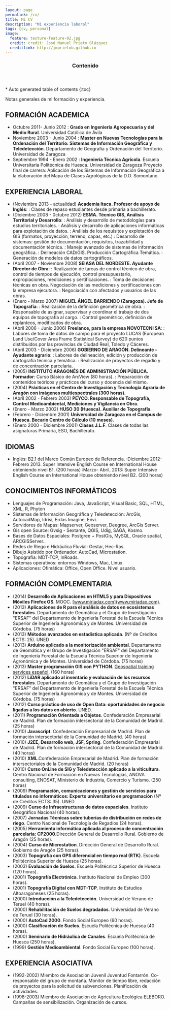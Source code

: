 ```yaml
---
layout: page
permalink: /cv/
title: Mi CV
description: "Mi experiencia laboral"
tags: [cv, personal]
image:
  feature: texture-feature-02.jpg
  credit: credit: José Manuel Prieto Blázquez
  creditlink: http://jmprietob.github.io
---
```


<section id="table-of-contents" class="toc">
  <header>
    <h3 >Contenido</h3>
  </header>
<div id="drawer" markdown="1">
*  Auto generated table of contents
{:toc}
</div>
</section><!-- /#table-of-contents -->

Notas generales de mi formación y experiencia.

## **FORMACIÓN ACADEMICA**

- Octubre 2011- Junio 2012
: **Grado en Ingeniería Agropecuaria y del Medio Rural**. Universidad Católica de Ávila
- Noviembre 2003 - Junio 2004
: **Master en Nuevas Tecnologías para la Ordenación del Territorio: Sistemas de Información Geográfica y Teledetección**. Departamento de Geografía y Ordenación del Territorio. Universidad de Zaragoza 
- Septiembre 1994 - Enero 2002
: **Ingeniería Técnica Agrícola**. Escuela Universitaria Politécnica de Huesca. Universidad de Zaragoza 
Proyecto final de carrera: Aplicación de los Sistemas de Información Geográfica a la elaboración del Mapa de Clases Agrológicas de la D.O. Somontano.

## **EXPERIENCIA LABORAL**

- (Noviembre 2013 - actualidad) **Academia Itaca. Profesor de apoyo de Inglés**:
: Clases de repaso estudiantes desde primaria a bachillerato.
- (Diciembre 2008 - 0ctubre 2012) **ESMA. Técnico GIS, Análisis Territorial y Desarrollo**:
: Análisis y desarrollo de metodologías para estudios territoriales.
: Análisis y desarrollo de aplicaciones informáticas para explotación de datos.
: Análisis de los requisitos y explotación de GIS (formatos, proyección, terreno, capas, etc.) 
: Desarrollo de sistemas: gestión de documentación, requisitos, trazabilidad y documentación técnica.
: Manejo avanzado de sistemas de información geográfica.
: Delineación CAD/GIS. Producción Cartográfica Temática.
: Generación de modelos de datos cartográficos.
- (Abril 2007 - Noviembre 2008) **SEIASA DEL NORDESTE. Ayudante Director de Obra**:
: Realización de tareas de control técnico de obra, control de tiempos de ejecución, control presupuestario, expropiaciones, mediciones y certificaciones.
: Toma de decisiones técnicas en obra. Negociación de las mediciones y certificaciones con la empresa ejecutora.
: Negociación con afectados y usuarios de las obras.
- (Enero - Marzo 2007) **MIGUEL ÁNGEL BARRIENDO (Zaragoza). Jefe de Topografía**:
: Realización de la definición geométrica de obra.
: Responsable de asignar, supervisar y coordinar el trabajo de dos equipos de topografía al cargo.
: Control geométrico, definición de replanteos, modificados de obra.
- (Abril 2006 - Junio 2006) **Freelance, para la empresa NOVOTECNI SA**:
: Labores de toma de datos de campo para el proyecto LUCAS (European Land Use/Cover Area Frame Statistical Survey) de 620 puntos distribuidos por las provincias de Ciudad Real, Toledo y Cáceres.
- (Abril 2003 - Diciembre 2006) **GOBIERNO DE ARAGÓN. Delineante - Ayudante agrario**:
: Labores de delineación, edición y producción de cartografía técnica y temática.
: Realización de proyectos de regadío y de concentración parcelaria.
- (2005) **INSTITUTO ARAGONÉS DE ADMINISTRACIÓN PÚBLICA. Formador**: Curso Básico de ArcView (80 horas).
: Preparación de contenidos teóricos y prácticos del curso y docencia del mismo.
- (2004) **Prácticas en el Centro de Investigación y Tecnología Agraria de Aragón con imágenes multiespectrales (300 horas)**.
- (Abril 2002 - Febrero 2003) **PEYCO. Responsable de Topografía, Control Medioambiental, Mediciones y Vigilancia en Obra**.
- (Enero - Marzo 2002) **HUSO 30 (Huesca). Auxiliar de Topografía**.
- (Febrero - Diciembre 2001) **Universidad de Zaragoza en el Campus de Huesca. Becario Centro de Cálculo (10 meses)**.
- (Enero 2000 - Diciembre 2001) **Clases J.L.F**. Clases de todas las asignaturas Primaria, ESO, Bachillerato.

## **IDIOMAS**

- Inglés: B2.1 del Marco Común Europeo de Referencia.
:Diciembre 2012-Febrero 2013. Super Intensive English Course en International House obteniendo nivel B1. (200 horas)
:Marzo- Abril, 2013: Super Intensive English Course en International House obteniendo nivel B2. (200 horas)

## **CONOCIMIENTOS INFORMÁTICOS**

- Lenguajes de Programación: Java, JavaScript, Visual Basic, SQL, HTML, XML, R, Phyton
- Sistemas de Información Geográfica y Teledetección: ArcGis, AutocadMap, Idrisi, Erdas Imagine, Envi.
- Servidores de Mapas: Mapserver, Geoserver, Deegree, ArcGis Server.
- Gis open Source: Gvsig - Sextante, QGIS, Udig, SAGA, Kosmo.
- Bases de Datos Espaciales: Postgree + PostGis, MySQL, Oracle spatial, ARCGISServer..
- Redes de Riego e Hidráulica Fluvial: Gestar, Hec-Ras.
- Dibujo Asistido por Ordenador: AutoCad, Microstation.
- Topografía: MDT-TCP, InRoads.
- Sistemas operativos: entornos Windows, Mac, Linux.
- Aplicaciones: Ofimática: Office, Open Office. Nivel usuario.

## **FORMACIÓN COMPLEMENTARIA**

- (2014) **Desarrollo de Aplicaciones en HTML5 y para Dispositivos Móviles Firefox OS**. MOOC. [www.miriadax.com](www.miriadax.com).
- (2013) **Aplicaciones de R para el análisis de datos en ecosistemas forestales**. Departamento de Geomática y el Grupo de Investigación "ERSAF" del Departamento de Ingeniería Forestal de la Escuela Técnica Superior de Ingeniería Agronómica y de Montes. Universidad de Córdoba. (75 horas)    
- (2013) **Métodos avanzados en estadística aplicada**. (Nº de Créditos ECTS: 25). UNED
- (2013) **Arduino aplicado a la monitorización ambiental**. Departamento de Geomática y el Grupo de Investigación "ERSAF" del Departamento de Ingeniería Forestal de la Escuela Técnica Superior de Ingeniería Agronómica y de Montes. Universidad de Córdoba. (75 horas)
- (2013) **Master programación GIS con PYTHON**. [Geospatial training services español](http://geospatialtraininges.com). (160 horas)
- (2012) **LiDAR aplicado al inventario y evaluación de los recursos forestales**. Departamento de Geomática y el Grupo de Investigación "ERSAF" del Departamento de Ingeniería Forestal de la Escuela Técnica Superior de Ingeniería Agronómica y de Montes. Universidad de Córdoba. (75 horas)
- (2012) **Curso práctico de uso de Open Data: oportunidades de negocio ligadas a los datos en abierto**. UNED.
- (2011) **Programación Orientada a Objetos**. Confederación Empresarial de Madrid. Plan de formación intersectorial de la Comunidad de Madrid. (25 horas)
- (2010) **Javascript**. Confederación Empresarial de Madrid. Plan de formación intersectorial de la Comunidad de Madrid. (40 horas)
- (2010) **J2EE, Desarrollo web, JSF, Spring**. Confederación Empresarial de Madrid. Plan de formación intersectorial de la Comunidad de Madrid. (40 horas)
- (2010) **XML**.Confederación  Empresarial de Madrid. Plan de formación intersectoriales de la Comunidad de Madrid. (20 horas)
- (2010) **Curso OnLine de SIG y Teledetección aplicado a la viticultura**. Centro Nacional de Formación en Nuevas Tecnologías, ANOVA consulting, ENOSAT, Ministerio de Industria, Comercio y Turismo. (250 horas)
- (2009) **Programación, comunicaciones y gestión de servicios para titulados no informáticos: Experto universitario en programación** (Nº de Créditos ECTS: 35). UNED
- (2009) **Curso de Infraestructuras de datos espaciales**. Instituto Geográfico Nacional (40 horas).
- (2007) **Jornadas Técnicas sobre tuberías de distribución en redes de riego**. Centro Nacional de Tecnología de Regadíos (24 horas).
- (2005) **Herramienta informática aplicada al proceso de concentración parcelaria: CP2000**.Dirección General de Desarrollo Rural. Gobierno de Aragón (25 horas).
- (2004) **Curso de Microstation**. Dirección General de Desarrollo Rural. Gobierno de Aragón (25 horas).
- (2003) **Topografía con GPS diferencial en tiempo real (RTK)**. Escuela Politécnica Superior de Huesca (25 horas).
- (2003) **Evaluación de Suelos**. Escuela Politécnica Superior de Huesca (120 horas).
- (2001) **Topografía Electrónica**. Instituto Nacional de Empleo (300 horas).
- (2001) **Topografía Digital con MDT-TCP**. Instituto de Estudios Altoaragoneses (25 horas).
- (2000) **Introducción a la Teledetección**. Universidad de Verano de Teruel (40 horas).
- (2000) **Rehabilitación de Suelos degradados**. Universidad de Verano de Teruel (30 horas).
- (2000) **AutoCad 2000**. Fondo Social Europeo (60 horas).
- (2000) **Clasificación de Suelos**. Escuela Politécnica de Huesca (40 horas).
- (2000) **Seminario de Hidráulica de Canales**. Escuela Politécnica de Huesca (250 horas).
- (1999) **Gestión Medioambiental**. Fondo Social Europeo (100 horas).

## **EXPERIENCIA ASOCIATIVA**

- (1992-2002) Miembro de Asociación Juvenil Juventud Fontarrón. Co-responsable del grupo de montaña.  Monitor de tiempo libre, redacción de proyectos para la solicitud de subvenciones. Planificación de actividades. 
- (1998-2003) Miembro de Asociación de Agricultura Ecológica ELEBORO. Campañas de sensibilización. Organización de cursos.
